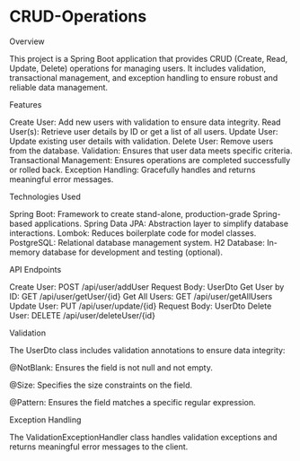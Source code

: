 ﻿# CRUD-Operations

Overview 

This project is a Spring Boot application that provides CRUD (Create, Read, Update, Delete) operations for managing users. It includes validation, transactional management, and exception handling to ensure robust and reliable data management.

Features

Create User: Add new users with validation to ensure data integrity.
Read User(s): Retrieve user details by ID or get a list of all users.
Update User: Update existing user details with validation.
Delete User: Remove users from the database.
Validation: Ensures that user data meets specific criteria.
Transactional Management: Ensures operations are completed successfully or rolled back.
Exception Handling: Gracefully handles and returns meaningful error messages.

Technologies Used

Spring Boot: Framework to create stand-alone, production-grade Spring-based applications.
Spring Data JPA: Abstraction layer to simplify database interactions.
Lombok: Reduces boilerplate code for model classes.
PostgreSQL: Relational database management system.
H2 Database: In-memory database for development and testing (optional).

API Endpoints

Create User: POST /api/user/addUser
Request Body: UserDto
Get User by ID: GET /api/user/getUser/{id}
Get All Users: GET /api/user/getAllUsers
Update User: PUT /api/user/update/{id}
Request Body: UserDto
Delete User: DELETE /api/user/deleteUser/{id}

Validation

The UserDto class includes validation annotations to ensure data integrity:

@NotBlank: Ensures the field is not null and not empty.

@Size: Specifies the size constraints on the field.

@Pattern: Ensures the field matches a specific regular expression.

Exception Handling

The ValidationExceptionHandler class handles validation exceptions and returns meaningful error messages to the client.

